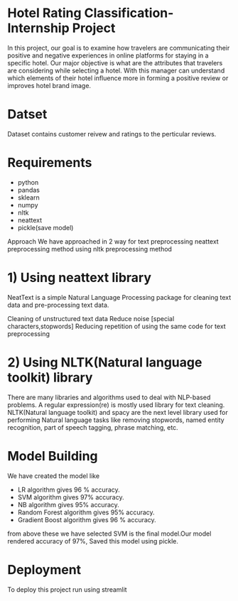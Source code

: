 # Hotel Rating Classification-Internship Project
In this project, our goal is to examine how travelers are communicating their positive and negative experiences in online platforms for staying in a specific hotel. Our major objective is what are the attributes that travelers are considering while selecting a hotel. With this manager can understand which elements of their hotel influence more in forming a positive review or improves hotel brand image.

# Datset
Dataset contains customer reivew and ratings to the perticular reviews.

# Requirements
* python
* pandas
* sklearn
* numpy
* nltk
* neattext
* pickle(save model)

 
 Approach
We have approached in 2 way for text preprocessing
neattext preprocessing method
using nltk preprocessing method
# 1) Using neattext library
NeatText is a simple Natural Language Processing package for cleaning text data and pre-processing text data.

Cleaning of unstructured text data
Reduce noise [special characters,stopwords]
Reducing repetition of using the same code for text preprocessing
# 2) Using NLTK(Natural language toolkit) library
There are many libraries and algorithms used to deal with NLP-based problems. A regular expression(re) is mostly used library for text cleaning. NLTK(Natural language toolkit) and spacy are the next level library used for performing Natural language tasks like removing stopwords, named entity recognition, part of speech tagging, phrase matching, etc.

# Model Building
We have created the model like 
* LR algorithm gives 96 % accuracy.
* SVM algorithm gives  97% accuracy.
* NB algorithm gives 95%  accuracy.
* Random Forest algorithm gives 95% accuracy.
* Gradient Boost algorithm gives 96 % accuracy.
  
from above these we have selected SVM is the final model.Our model rendered accuracy of 97%, Saved this model using pickle.

# Deployment
To deploy this project run using streamlit
